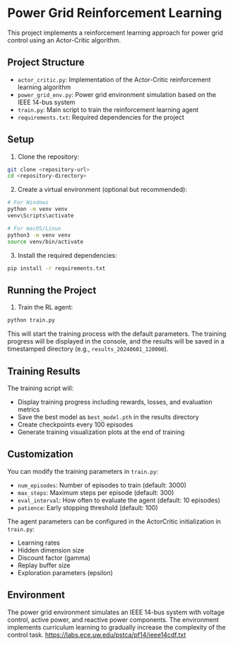 # Power Grid Reinforcement Learning

This project implements a reinforcement learning approach for power grid control using an Actor-Critic algorithm.

## Project Structure

- `actor_critic.py`: Implementation of the Actor-Critic reinforcement learning algorithm
- `power_grid_env.py`: Power grid environment simulation based on the IEEE 14-bus system
- `train.py`: Main script to train the reinforcement learning agent
- `requirements.txt`: Required dependencies for the project

## Setup

1. Clone the repository:

```bash
git clone <repository-url>
cd <repository-directory>
```

2. Create a virtual environment (optional but recommended):

```bash
# For Windows
python -m venv venv
venv\Scripts\activate

# For macOS/Linux
python3 -m venv venv
source venv/bin/activate
```

3. Install the required dependencies:

```bash
pip install -r requirements.txt
```

## Running the Project

1. Train the RL agent:

```bash
python train.py
```

This will start the training process with the default parameters. The training progress will be displayed in the console, and the results will be saved in a timestamped directory (e.g., `results_20240601_120000`).

## Training Results

The training script will:
- Display training progress including rewards, losses, and evaluation metrics
- Save the best model as `best_model.pth` in the results directory
- Create checkpoints every 100 episodes
- Generate training visualization plots at the end of training

## Customization

You can modify the training parameters in `train.py`:
- `num_episodes`: Number of episodes to train (default: 3000)
- `max_steps`: Maximum steps per episode (default: 300)
- `eval_interval`: How often to evaluate the agent (default: 10 episodes)
- `patience`: Early stopping threshold (default: 100)

The agent parameters can be configured in the ActorCritic initialization in `train.py`:
- Learning rates
- Hidden dimension size
- Discount factor (gamma)
- Replay buffer size
- Exploration parameters (epsilon)

## Environment

The power grid environment simulates an IEEE 14-bus system with voltage control, active power, and reactive power components. The environment implements curriculum learning to gradually increase the complexity of the control task. 
https://labs.ece.uw.edu/pstca/pf14/ieee14cdf.txt